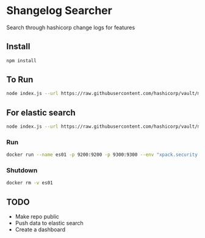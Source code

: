 # Shangelog Searcher
Search through hashicorp change logs for features

## Install
```bash
npm install
```

## To Run
```bash
node index.js --url https://raw.githubusercontent.com/hashicorp/vault/main/CHANGELOG.md
```

## For elastic search
```bash
node index.js --url https://raw.githubusercontent.com/hashicorp/vault/main/CHANGELOG.md -e http://127.0.0.1:9200 -q
```

### Run
```bash
docker run --name es01 -p 9200:9200 -p 9300:9300 --env "xpack.security.enabled=false" --env "discovery.type=single-node" docker.elastic.co/elasticsearch/elasticsearch:8.6.2
```

### Shutdown
```bash
docker rm -v es01
```

## TODO
* Make repo public
* Push data to elastic search
* Create a dashboard

